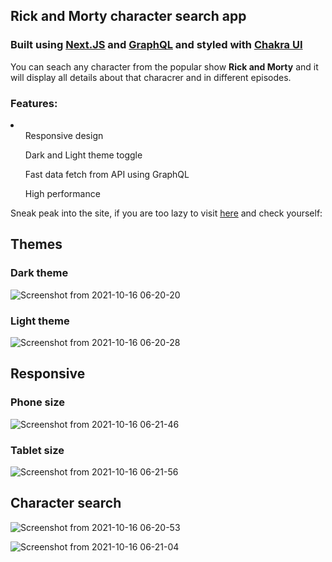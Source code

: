 ## Rick and Morty character search app

### Built using <a href="https://nextjs.org/">Next.JS</a> and <a href="https://graphql.org/">GraphQL</a> and styled with <a href="https://chakra-ui.com/">Chakra UI</a>

You can seach any character from the popular show <b>Rick and Morty</b> and it will display all details about that characrer and in different episodes.

### Features: 
<li>
  <ul>Responsive design</ul>
  <ul>Dark and Light theme toggle</ul>
  <ul>Fast data fetch from API using GraphQL</ul>
  <ul>High performance</ul>
</li>

Sneak peak into the site, if you are too lazy to visit <a href="https://rick-and-morty-nine-lilac.vercel.app/">here</a> and check yourself:

## Themes

### Dark theme
![Screenshot from 2021-10-16 06-20-20](https://user-images.githubusercontent.com/77770628/137567489-5adb9986-f600-4c39-b90e-4a2f9ac5e7e0.png)

### Light theme
![Screenshot from 2021-10-16 06-20-28](https://user-images.githubusercontent.com/77770628/137567508-fbe1dd86-07fd-4899-b8f6-6c2d6e07885b.png)


## Responsive

### Phone size
![Screenshot from 2021-10-16 06-21-46](https://user-images.githubusercontent.com/77770628/137567549-c2145d99-f7d7-4ad7-ae64-65f22a2b89ba.png)

### Tablet size
![Screenshot from 2021-10-16 06-21-56](https://user-images.githubusercontent.com/77770628/137567563-02b8d630-ad4a-40bb-8534-b85285af7cdf.png)


## Character search

![Screenshot from 2021-10-16 06-20-53](https://user-images.githubusercontent.com/77770628/137567596-e3aea00d-6ccb-4e28-b3e5-ba01c8c8f1f0.png)

![Screenshot from 2021-10-16 06-21-04](https://user-images.githubusercontent.com/77770628/137567609-da93edcb-b6e0-48cc-a31b-796342607818.png)

